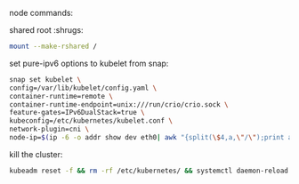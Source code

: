 node commands:

shared root :shrugs:
```bash
mount --make-rshared /
```
set pure-ipv6 options to kubelet from snap:
````bash
snap set kubelet \
config=/var/lib/kubelet/config.yaml \
container-runtime=remote \
container-runtime-endpoint=unix:///run/crio/crio.sock \
feature-gates=IPv6DualStack=true \
kubeconfig=/etc/kubernetes/kubelet.conf \
network-plugin=cni \
node-ip=$(ip -6 -o addr show dev eth0| awk "{split(\$4,a,\"/\");print a[1]}" |grep 2001)
```` 

kill the cluster:
```bash
kubeadm reset -f && rm -rf /etc/kubernetes/ && systemctl daemon-reload && systemctl stop snap.kubelet.daemon && crictl stopp $(crictl pods -q --no-trunc) && crictl rmp -a && rm -f ~/.kube/config && ip link delete cni0 && snap restart kubelet.daemon
```

